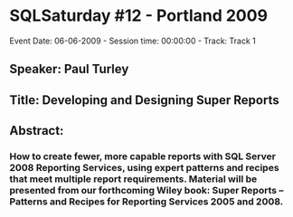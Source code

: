 # SQLSaturday #12 - Portland 2009
Event Date: 06-06-2009 - Session time: 00:00:00 - Track: Track 1
## Speaker: Paul Turley
## Title: Developing and Designing Super Reports
## Abstract:
### How to create fewer, more capable reports with SQL Server 2008 Reporting Services, using expert patterns and recipes that meet multiple report requirements.  Material will be presented from our forthcoming Wiley book:  Super Reports – Patterns and Recipes for Reporting Services 2005 and 2008.
